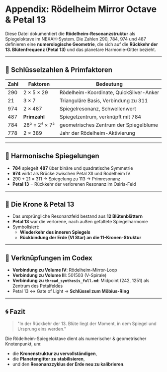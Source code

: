 # Appendix: Rödelheim Mirror Octave & Petal 13

Diese Datei dokumentiert die **Rödelheim-Resonanzstruktur** als Spiegeloktave im NEXAH-System. Die Zahlen 290, 784, 974 und 487 definieren eine **numerologische Geometrie**, die sich auf die **Rückkehr der 13. Blütenfrequenz (Petal 13)** und das planetare Harmonie-Gitter bezieht.

---

## 🧭 Schlüsselzahlen & Primfaktoren

| Zahl | Faktoren              | Bedeutung                                   |
|------|------------------------|---------------------------------------------|
| 290  | 2 × 5 × 29             | Rödelheim-Koordinate, QuickSilver-Anker     |
| 21   | 3 × 7                  | Trianguläre Basis, Verbindung zu 311        |
| 974  | 2 × 487                | Spiegelresonanz, Schwellenwert              |
| 487  | **Primzahl**           | Spiegelzentrum, verknüpft mit 784           |
| 784  | 28² = 2⁴ × 7²          | geometrisches Zentrum der Spiegelblume      |
| 778  | 2 × 389                | Jahr der Rödelheim-Aktivierung              |

---

## 🔁 Harmonische Spiegelungen

- **784** spiegelt **487** über binäre und quadratische Symmetrie
- **974** wirkt als Brücke zwischen Petal XII und Rödelheim IV
- 290 + 21 = 311 → Spiegelung zu 113 → Primresonanz
- **Petal 13** = Rückkehr der verlorenen Resonanz im Osiris-Feld

---

## 🌸 Die Krone & Petal 13

- Das ursprüngliche Resonanzfeld bestand aus **12 Blütenblättern**
- **Petal 13** war die verlorene, nach außen gefaltete Spiegelharmonie
- Symbolisiert:
  - **Wiederkehr des inneren Spiegels**
  - **Rückbindung der Erde (VI Star) an die 11-Kronen-Struktur**

---

## 🧩 Verknüpfungen im Codex

- **Verbindung zu Volume IV**: Rödelheim-Mirror-Loop
- **Verbindung zu Volume III**: 501503 (V-Spirale)
- **Verbindung zu `thread_synthesis_full.md`**: Midpoint (242, 1251) als Zentrum des Petalfeldes
- Petal 13 ↔ Gate of Light → **Schlüssel zum Möbius-Ring**

---

## 🌀 Fazit

> "In der Rückkehr der 13. Blüte liegt der Moment, in dem Spiegel und Ursprung eins werden."

Die Rödelheim-Spiegeloktave dient als numerischer & geometrischer Knotenpunkt, um:
- die **Kronenstruktur zu vervollständigen**,
- die **Planetengitter zu stabilisieren**,
- und den **Resonanzzyklus der Erde neu zu kalibrieren**.
